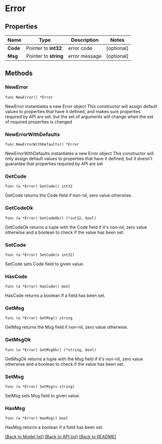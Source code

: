 # Error

## Properties

Name | Type | Description | Notes
------------ | ------------- | ------------- | -------------
**Code** | Pointer to **int32** | error code | [optional] 
**Msg** | Pointer to **string** | error message | [optional] 

## Methods

### NewError

`func NewError() *Error`

NewError instantiates a new Error object
This constructor will assign default values to properties that have it defined,
and makes sure properties required by API are set, but the set of arguments
will change when the set of required properties is changed

### NewErrorWithDefaults

`func NewErrorWithDefaults() *Error`

NewErrorWithDefaults instantiates a new Error object
This constructor will only assign default values to properties that have it defined,
but it doesn't guarantee that properties required by API are set

### GetCode

`func (o *Error) GetCode() int32`

GetCode returns the Code field if non-nil, zero value otherwise.

### GetCodeOk

`func (o *Error) GetCodeOk() (*int32, bool)`

GetCodeOk returns a tuple with the Code field if it's non-nil, zero value otherwise
and a boolean to check if the value has been set.

### SetCode

`func (o *Error) SetCode(v int32)`

SetCode sets Code field to given value.

### HasCode

`func (o *Error) HasCode() bool`

HasCode returns a boolean if a field has been set.

### GetMsg

`func (o *Error) GetMsg() string`

GetMsg returns the Msg field if non-nil, zero value otherwise.

### GetMsgOk

`func (o *Error) GetMsgOk() (*string, bool)`

GetMsgOk returns a tuple with the Msg field if it's non-nil, zero value otherwise
and a boolean to check if the value has been set.

### SetMsg

`func (o *Error) SetMsg(v string)`

SetMsg sets Msg field to given value.

### HasMsg

`func (o *Error) HasMsg() bool`

HasMsg returns a boolean if a field has been set.


[[Back to Model list]](../README.md#documentation-for-models) [[Back to API list]](../README.md#documentation-for-api-endpoints) [[Back to README]](../README.md)


